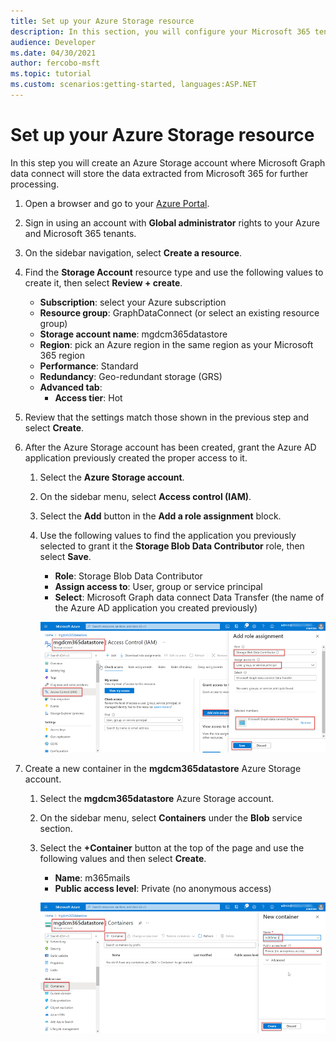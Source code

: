 ```yaml
---
title: Set up your Azure Storage resource
description: In this section, you will configure your Microsoft 365 tenant and enable it to use Data Connect.
audience: Developer
ms.date: 04/30/2021
author: fercobo-msft
ms.topic: tutorial
ms.custom: scenarios:getting-started, languages:ASP.NET
---
```


# Set up your Azure Storage resource

In this step you will create an Azure Storage account where Microsoft Graph data connect will store the data extracted from Microsoft 365 for further processing.

1. Open a browser and go to your [Azure Portal](https://portal.azure.com/).

1. Sign in using an account with **Global administrator** rights to your Azure and Microsoft 365 tenants.

1. On the sidebar navigation, select **Create a resource**.

1. Find the **Storage Account** resource type and use the following values to create it, then select **Review + create**.

    - **Subscription**: select your Azure subscription
    - **Resource group**: GraphDataConnect (or select an existing resource group)
    - **Storage account name**: mgdcm365datastore
    - **Region**: pick an Azure region in the same region as your Microsoft 365 region
    - **Performance**: Standard
    - **Redundancy**: Geo-redundant storage (GRS)
    - **Advanced tab**:
      - **Access tier**: Hot

1. Review that the settings match those shown in the previous step and select **Create**.

1. After the Azure Storage account has been created, grant the Azure AD application previously created the proper access to it.

    1. Select the **Azure Storage account**.
    2. On the sidebar menu, select **Access control (IAM)**.
    3. Select the **Add** button in the **Add a role assignment** block.
    4. Use the following values to find the application you previously selected to grant it the **Storage Blob Data Contributor** role, then select **Save**.

        - **Role**: Storage Blob Data Contributor
        - **Assign access to**: User, group or service principal
        - **Select**: Microsoft Graph data connect Data Transfer (the name of the Azure AD application you created previously)

        ![A screenshot showing the proper role assignment to the application for Microsoft Graph Data Connect in the Azure Storage account in the Azure portal.](images/data-connect-azure-storage-role.png)

1. Create a new container in the **mgdcm365datastore** Azure Storage account.

    1. Select the **mgdcm365datastore** Azure Storage account.
    2. On the sidebar menu, select **Containers** under the **Blob** service section.
    3. Select the **+Container** button at the top of the page and use the following values and then select **Create**.

        - **Name**: m365mails
        - **Public access level**: Private (no anonymous access)

        ![A screenshot showing the creation of a new container called m365mails in the Storage account blob containers in the Azure portal.](images/data-connect-azure-storage-container.png)
